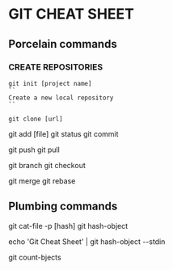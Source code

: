 # GIT CHEAT SHEET

## Porcelain commands

###  CREATE REPOSITORIES
```
git init [project name]
``
Create a new local repository
``
```

``
git clone [url]
``

git add [file]
git status
git commit

git push
git pull

git branch
git checkout

git merge
git rebase

## Plumbing commands

git cat-file -p [hash]
git hash-object

echo 'Git Cheat Sheet' | git hash-object --stdin

git count-bjects


